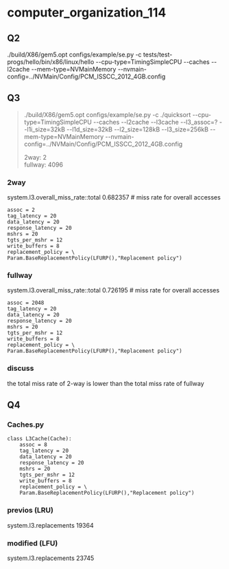 # computer_organization_114
##  Q2
./build/X86/gem5.opt configs/example/se.py -c tests/test-progs/hello/bin/x86/linux/hello --cpu-type=TimingSimpleCPU --caches --l2cache --mem-type=NVMainMemory --nvmain-config=../NVMain/Config/PCM_ISSCC_2012_4GB.config

## Q3

> ./build/X86/gem5.opt configs/example/se.py -c ./quicksort --cpu-type=TimingSimpleCPU --caches --l2cache --l3cache --l3_assoc=? --l1i_size=32kB --l1d_size=32kB --l2_size=128kB --l3_size=256kB --mem-type=NVMainMemory --nvmain-config=../NVMain/Config/PCM_ISSCC_2012_4GB.config
>
> 2way: 2 \
> fullway: 4096

### 2way
system.l3.overall_miss_rate::total           0.682357                       # miss rate for overall accesses

```python=
assoc = 2
tag_latency = 20
data_latency = 20
response_latency = 20
mshrs = 20
tgts_per_mshr = 12
write_buffers = 8
replacement_policy = \
Param.BaseReplacementPolicy(LFURP(),"Replacement policy")
```

### fullway
system.l3.overall_miss_rate::total           0.726195                       # miss rate for overall accesses 

```python=
assoc = 2048
tag_latency = 20
data_latency = 20
response_latency = 20
mshrs = 20
tgts_per_mshr = 12
write_buffers = 8
replacement_policy = \
Param.BaseReplacementPolicy(LFURP(),"Replacement policy")
```

### discuss
the total miss rate of 2-way is lower than the total miss rate of fullway

## Q4
### Caches.py

```python=
class L3Cache(Cache):
    assoc = 8
    tag_latency = 20
    data_latency = 20
    response_latency = 20
    mshrs = 20
    tgts_per_mshr = 12
    write_buffers = 8
    replacement_policy = \
    Param.BaseReplacementPolicy(LFURP(),"Replacement policy")
```


### previos (LRU)
system.l3.replacements                          19364 

### modified (LFU)
system.l3.replacements                          23745  

